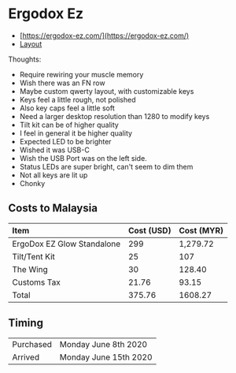 # Ergodox Ez

* [https://ergodox-ez.com/](https://ergodox-ez.com/)
* [Layout ](https://configure.ergodox-ez.com/ergodox-ez/layouts/9wKPo/latest/0)

Thoughts:

* Require rewiring your muscle memory
* Wish there was an FN row
* Maybe custom qwerty layout, with customizable keys
* Keys feel a little rough, not polished
* Also key caps feel a little soft
* Need a larger desktop resolution than 1280 to modify keys
* Tilt kit can be of higher quality
* I feel in general it be higher quality
* Expected LED to be brighter
* Wished it was USB-C
* Wish the USB Port was on the left side.
* Status LEDs are super bright, can't seem to dim them
* Not all keys are lit up
* Chonky

## Costs to Malaysia

| Item | Cost \(USD\) | Cost \(MYR\) |
| :--- | :--- | :--- |
| ErgoDox EZ Glow Standalone | 299 | 1,279.72 |
| Tilt/Tent Kit | 25 | 107 |
| The Wing | 30 | 128.40 |
| Customs Tax | 21.76 | 93.15 |
| Total | 375.76 | 1608.27 |

## Timing

|  |  |
| :--- | :--- |
| Purchased | Monday June 8th 2020 |
| Arrived | Monday June 15th 2020 |

